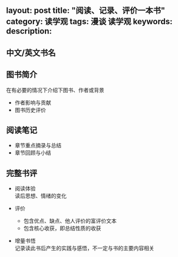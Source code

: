 layout: post
title: "阅读、记录、评价一本书"
category: 读学观
tags: 
    漫谈
    读学观
keywords: 
description: 
---


## 中文/英文书名

## 图书简介
在有必要的情况下介绍下图书、作者或背景
* 作者影响与贡献
* 图书历史评价

## 阅读笔记

* 章节重点摘录与总结
* 章节回顾与小结

## 完整书评	
* 阅读体验  
读后思想、情绪的变化

* 评价
    * 包含优点、缺点、他人评价的富评价文本
    * 包含核心收获，即总结性质的收获

* 增量书悟   
记录读此书后产生的实践与感悟，不一定与书的主要内容相关